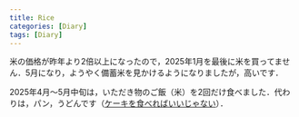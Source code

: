 ```yaml
---
title: Rice
categories: [Diary]
tags: [Diary]
---
```

米の価格が昨年より2倍以上になったので，2025年1月を最後に米を買ってません．5月になり，ようやく備蓄米を見かけるようになりましたが，高いです．

2025年4月～5月中旬は，いただき物のご飯（米）を2回だけ食べました．代わりは，パン，うどんです（[ケーキを食べればいいじゃない](https://ja.wikipedia.org/wiki/%E3%82%B1%E3%83%BC%E3%82%AD%E3%82%92%E9%A3%9F%E3%81%B9%E3%82%8C%E3%81%B0%E3%81%84%E3%81%84%E3%81%98%E3%82%83%E3%81%AA%E3%81%84#%E6%97%A5%E6%9C%AC)）．